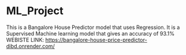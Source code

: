 # ML_Project
This is a Bangalore House Predictor model that uses Regression.
It is a Supervised Machine learning model that gives an accuracy of 93.1%
WEBISTE LINK: https://bangalore-house-price-predictor-dibd.onrender.com/
